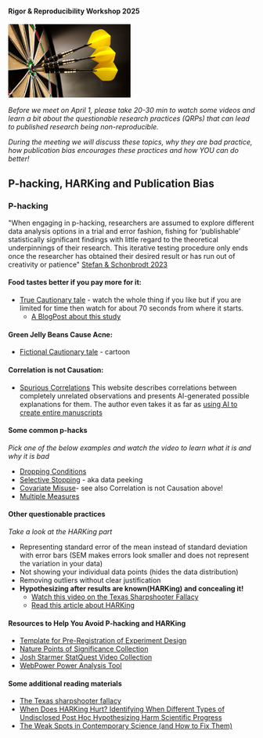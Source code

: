 #### Rigor & Reproducibility Workshop 2025
 
<img src="Assets/img/darts.png" width="250" height="150">

_Before we meet on April 1, please take 20-30 min to watch some videos and learn a bit  about the questionable research practices (QRPs) that can lead to published research being non-reproducible._  

_During the meeting we will discuss these topics, why they are bad practice, how publication bias encourages these practices and how YOU can do better!_


## P-hacking, HARKing and Publication Bias

### P-hacking
"When engaging in p-hacking, researchers are assumed to explore different data analysis options in a trial and error fashion, fishing for ‘publishable’ statistically significant findings with little regard to the theoretical underpinnings of their research. This iterative testing procedure only ends once the researcher has obtained their desired result or has run out of creativity or patience" [Stefan & Schonbrodt 2023](https://royalsocietypublishing.org/doi/10.1098/rsos.220346)

#### Food tastes better if you pay more for it:
* [True Cautionary tale](https://youtu.be/Gx0fAjNHb1M?si=PfmYEN1ege_FOjBg&t=331) - watch the whole thing if you like but if you are limited for time then watch for about 70 seconds from where it starts.  
    * [A BlogPost about this study](https://www.science.org/content/blog-post/gotta-be-conclusion-here-somewhere)

#### Green Jelly Beans Cause Acne:
* [Fictional Cautionary tale](https://xkcd.com/882/) - cartoon

#### Correlation is not Causation:
* [Spurious Correlations](https://www.tylervigen.com/spurious-correlations)  This website describes correlations between completely unrelated observations and presents AI-generated possible explanations for them. The author even takes it as far as [using AI to create entire manuscripts](https://tylervigen.com/spurious-scholar)

#### Some common p-hacks
_Pick one of the below examples and watch the video to learn what it is and why it is bad_
* [Dropping Conditions](https://youtu.be/u_jxEpQsOfI?si=PYgA7QzKI0WNnFpm&t=61)
* [Selective Stopping](https://youtu.be/qO57DH8gG9Q?si=tUKcr0Wb5Uue35T9&t=43) - aka data peeking  
* [Covariate Misuse](https://youtu.be/kGM2jT60SiE?si=powcGFryLCxv3L4W&t=95)- see also Correlation is not Causation above!
* [Multiple Measures](https://youtu.be/jiXmVjJTSmM?si=g9etZtGnMg5HbZSv&t=70)  

#### Other questionable practices
_Take a look at the HARKing part_
* Representing standard error of the mean instead of standard deviation with error bars (SEM makes errors look smaller and does not represent the variation in your data)
* Not showing your individual data points (hides the data distribution)
* Removing outliers without clear justification
* **Hypothesizing after results are known(HARKing) and concealing it!**   
    * [Watch this video on the Texas Sharpshooter Fallacy](https://youtu.be/_tcBsryYd6s?si=xvdBraZwPGwLecZX&t=18)   
    * [Read this article about HARKing](https://embassy.science/wiki/Theme:Cc742a7b-826d-4201-b33e-457f2ef79fb9) 

#### Resources to Help You Avoid P-hacking and HARKing
* [Template for Pre-Registration of Experiment Design](https://docs.google.com/document/d/1gkN0Jp6Gu7GIA4Ne4YCDZ61nCLQRgt32moRdUg9AnVg/edit?usp=sharing)
* [Nature Points of Significance Collection](https://www.nature.com/collections/qghhqm/pointsofsignificance)  
* [Josh Starmer StatQuest Video Collection](https://www.youtube.com/@statquest)  
* [WebPower Power Analysis Tool](https://rdrr.io/cran/WebPower/)  

#### Some additional reading materials
* [The Texas sharpshooter fallacy](Assets/PDF/Evers2017.pdf)  
* [When Does HARKing Hurt? Identifying When Different Types of
Undisclosed Post Hoc Hypothesizing Harm Scientific Progress](Assets/PDF/rubin-2017.pdf)
* [The Weak Spots in Contemporary Science (and How
to Fix Them)](Assets/PDF/Wicherts2017.pdf)  


